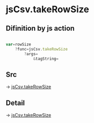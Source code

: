# jsCsv.takeRowSize

## Difinition by js action

```js.js

var=rowSize
	?func=jsCsv.takeRowSize
		?args=
			&tagString=
```

## Src

-> [jsCsv.takeRowSize](https://github.com/puutaro/CommandClick/blob/master/app/src/main/java/com/puutaro/commandclick/fragment_lib/terminal_fragment/js_interface/JsCsv.kt#L24)

## Detail

-> [jsCsv.takeRowSize](https://github.com/puutaro/CommandClick/blob/master/md/developer/js_interface/details/JsCsv/takeRowSize.md)
